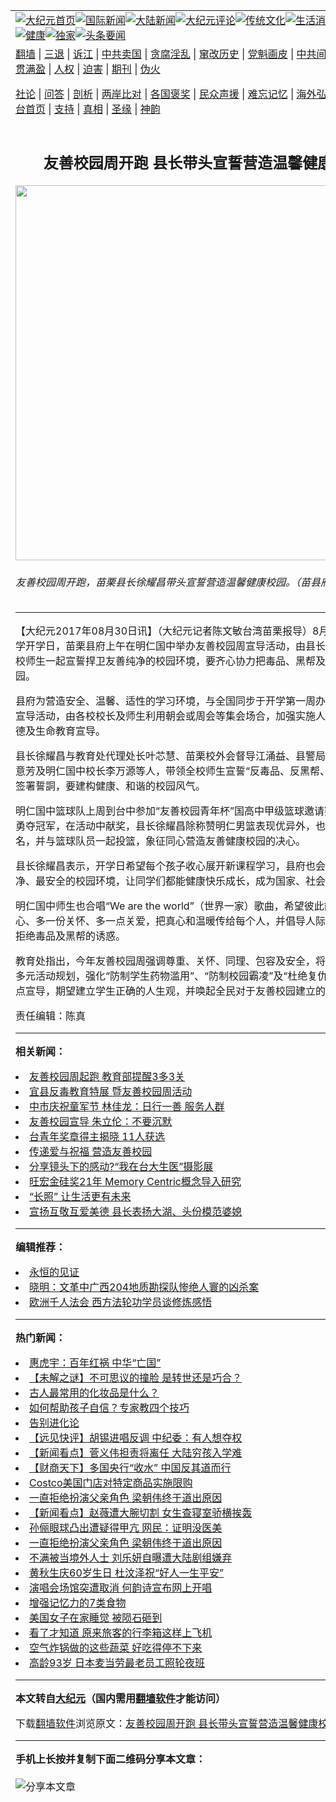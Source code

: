<a name="1" id="1" target="_blank"></a><span id="1"></span>
<table align=center border="0"><tr><td colspan="2" VALIGN=TOP><a href="https://github.com/mzwgcg387/djy/blob/master/gb/nf1351518.md#1"><img src="https://raw.githubusercontent.com/mzwgcg387/www/master/t/djy/1.jpg" title="大纪元首页" alt="大纪元首页"></a><a href="https://github.com/mzwgcg387/djy/blob/master/gb/n24hr.md#1"><img src="https://raw.githubusercontent.com/mzwgcg387/www/master/t/djy/3.jpg" title="国际新闻" alt="国际新闻"></a><a href="https://github.com/mzwgcg387/djy/blob/master/gb/nsc413.md#1"><img src="https://raw.githubusercontent.com/mzwgcg387/www/master/t/djy/4.jpg" title="大陆新闻" alt="大陆新闻"></a><a href="https://github.com/mzwgcg387/djy/blob/master/gb/news392.md#1"><img src="https://raw.githubusercontent.com/mzwgcg387/www/master/t/djy/5.jpg" title="大纪元评论" alt="大纪元评论"></a><a href="https://github.com/mzwgcg387/djy/blob/master/gb/news2007.md#1"><img src="https://raw.githubusercontent.com/mzwgcg387/www/master/t/djy/6.jpg" title="传统文化" alt="传统文化"></a><a href="https://github.com/mzwgcg387/djy/blob/master/gb/news2008.md#1"><img src="https://raw.githubusercontent.com/mzwgcg387/www/master/t/djy/7.jpg" title="生活消费" alt="生活消费"></a><a href="https://github.com/mzwgcg387/djy/blob/master/gb/ncyule.md#1"><img src="https://raw.githubusercontent.com/mzwgcg387/www/master/t/djy/8.jpg" title="娱乐休闲" alt="娱乐休闲"></a><a href="https://github.com/mzwgcg387/djy/blob/master/gb/nsc1002.md#1"><img src="https://raw.githubusercontent.com/mzwgcg387/www/master/t/djy/9.jpg" title="健康" alt="健康"></a><a href="https://github.com/mzwgcg387/djy/blob/master/gb/nf6092.md#1"><img src="https://raw.githubusercontent.com/mzwgcg387/www/master/t/djy/10a.jpg" title="独家" alt="独家"></a><a href="https://github.com/mzwgcg387/djy/blob/master/gb/nf4514.md#1"><img src="https://raw.githubusercontent.com/mzwgcg387/www/master/t/djy/12a.jpg" title="头条要闻" alt="头条要闻"></a></td></tr>
<tr><td colspan="2" VALIGN=TOP><a target="_blank" href="https://github.com/mzwgcg387/www/blob/master/README.md?zsrh#1">翻墙</a> | <a target="_blank" href="https://github.com/mzwgcg387/djy/blob/master/gb/nf5657.md#1">三退</a> | <a target="_blank" href="https://github.com/mzwgcg387/djy/blob/master/gb/nf6124.md#1">诉江</a> | <a target="_blank" href="https://github.com/mzwgcg387/djy/blob/master/gb/nf1176117.md#1">中共卖国</a> | <a target="_blank" href="https://github.com/mzwgcg387/djy/blob/master/gb/nf5773.md#1">贪腐淫乱</a> | <a target="_blank" href="https://github.com/mzwgcg387/djy/blob/master/gb/nf1176115.md#1">窜改历史</a> | <a target="_blank" href="https://github.com/mzwgcg387/djy/blob/master/gb/nf1176107.md#1">党魁画皮</a> | <a target="_blank" href="https://github.com/mzwgcg387/djy/blob/master/gb/nf1320400.md#1">中共间谍</a> | <a target="_blank" href="https://github.com/mzwgcg387/djy/blob/master/gb/nf1176114.md#1">破坏传统</a> | <a target="_blank" href="https://github.com/mzwgcg387/ntdtv/blob/master/gb/prog447_1.md#1">恶贯满盈</a> | <a target="_blank" href="https://github.com/mzwgcg387/djy/blob/master/gb/ncid278.md#1">人权</a> | <a target="_blank" href="https://github.com/mzwgcg387/djy/blob/master/gb/nf1176111.md#1">迫害</a> | <a target="_blank" href="https://gitlab.com/szzdlab/mh-qikan/blob/master/README.md#1">期刊</a> | <a target="_blank" href="https://github.com/mzwgcg387/djy/blob/master/gb/nf5562.md#1">伪火</a></p><p><a target="_blank" href="https://github.com/mzwgcg387/djy/blob/master/gb/9p.md#1">社论</a> | <a target="_blank" href="https://github.com/mzwgcg387/djy/blob/master/gb/nf4378.md#1">问答</a> | <a target="_blank" href="https://github.com/mzwgcg387/djy/blob/master/gb/nf5792.md#1">剖析</a> | <a target="_blank" href="https://github.com/mzwgcg387/djy/blob/master/gb/nf5735.md#1">两岸比对</a> | <a target="_blank" href="https://github.com/mzwgcg387/djy/blob/master/gb/nf6119.md#1">各国褒奖</a> | <a target="_blank" href="https://github.com/mzwgcg387/djy/blob/master/gb/nf6120.md#1">民众声援</a> | <a target="_blank" href="https://github.com/mzwgcg387/djy/blob/master/gb/nf1188594.md#1">难忘记忆</a> | <a target="_blank" href="https://github.com/mzwgcg387/djy/blob/master/gb/nf3180.md#1">海外弘传</a> | <a target="_blank" href="https://github.com/mzwgcg387/djy/blob/master/gb/nf5410.md#1">万人上访</a> | <a target="_blank" href="https://github.com/mzwgcg387/www/blob/master/README.md?zsrh#1">平台首页</a> | <a target="_blank" href="https://github.com/mzwgcg387/djy/blob/master/gb/nf4386.md#1">支持</a> | <a target="_blank" href="https://github.com/mzwgcg387/djy/blob/master/gb/nf4389.md#1">真相</a> | <a target="_blank" href="https://github.com/mzwgcg387/djy/blob/master/gb/nf5790.md#1">圣缘</a> | <a target="_blank" href="https://github.com/mzwgcg387/djy/blob/master/gb/nf4786.md#1">神韵</a></td></tr>
<tr><td VALIGN=TOP width="626"><h2 align=center>友善校园周开跑   县长带头宣誓营造温馨健康校园</h2>
<img width="600" src="https://i.epochtimes.com/assets/uploads/2017/08/283649_medium-600x400.jpg" />
<h6>友善校园周开跑，苗栗县长徐耀昌带头宣誓营造温馨健康校园。（苗县府／提供）
</h6>
<hr>
<p>【大纪元2017年08月30日讯】（大纪元记者陈文敏台湾<ahref="https://github.com/mzwgcg387/djy/blob/master/gb/tag/%E8%8B%97%E6%A0%97.md#1">苗栗</a>报导）8月30日是中小学<ahref="https://github.com/mzwgcg387/djy/blob/master/gb/tag/%E5%BC%80%E5%AD%A6%E6%97%A5.md#1">开学日</a>，苗栗县府上午在明仁国中举办<ahref="https://github.com/mzwgcg387/djy/blob/master/gb/tag/%E5%8F%8B%E5%96%84%E6%A0%A1%E5%9B%AD%E5%91%A8.md#1">友善校园周</a>宣导活动，由县长徐耀昌率领全校师生一起宣誓捍卫友善纯净的校园环境，要齐心协力把毒品、黑帮及霸凌赶出校园。</p>
<p>县府为营造安全、温馨、适性的学习环境，与全国同步于开学第一周办理<ahref="https://github.com/mzwgcg387/djy/blob/master/gb/tag/%E5%8F%8B%E5%96%84%E6%A0%A1%E5%9B%AD%E5%91%A8.md#1">友善校园周</a>宣导活动，由各校校长及师生利用朝会或周会等集会场合，加强实施人权、法治、品德及生命教育宣导。</p>
<p>县长徐耀昌与教育处代理处长叶芯慧、<ahref="https://github.com/mzwgcg387/djy/blob/master/gb/tag/%E8%8B%97%E6%A0%97.md#1">苗栗</a>校外会督导江涌益、县警局少年队组长曾意芳及明仁国中校长李万源等人，带领全校师生宣誓“反毒品、反黑帮、反霸凌”，并签署誓詷，要建构健康、和谐的校园风气。</p>
<p>明仁国中篮球队上周到台中参加“友善校园青年杯”国高中甲级篮球邀请赛，力克群敌勇夺冠军，在活动中献奖，县长徐耀昌除称赞明仁男篮表现优异外，也在篮球上签名，并与篮球队员一起投篮，象征同心营造友善健康校园的决心。</p>
<p>县长徐耀昌表示，<ahref="https://github.com/mzwgcg387/djy/blob/master/gb/tag/%E5%BC%80%E5%AD%A6%E6%97%A5.md#1">开学日</a>希望每个孩子收心展开新课程学习，县府也会全力营造最干净、最安全的校园环境，让同学们都能健康快乐成长，成为国家、社会未来的希望。</p>
<p>明仁国中师生也合唱“We are the world”（世界一家）歌曲，希望彼此能多一些关心、多一份关怀、多一点关爱，把真心和温暖传给每个人，并倡导人际正向的互动，拒绝毒品及黑帮的诱惑。</p>
<p>教育处指出，今年友善校园周强调尊重、关怀、同理、包容及安全，将透过各级学校多元活动规划，强化“防制学生药物滥用”、“防制校园霸凌”及“杜绝复仇式色情”等重点宣导，期望建立学生正确的人生观，并唤起全民对于友善校园建立的重视。</p>
<p>责任编辑：陈真</p>

<hr>


<strong>相关新闻：</strong>
<li><a href="https://github.com/mzwgcg387/djy/blob/master/gb/17/2/13/n8806224.md#1">友善校园周起跑 教育部提醒3多3关</a></li>
<li><a href="https://github.com/mzwgcg387/djy/blob/master/gb/17/2/14/n8810383.md#1">宜县反毒教育特展 暨友善校园周活动</a></li>
<li><a href="https://github.com/mzwgcg387/djy/blob/master/gb/17/3/1/n8862746.md#1">中市庆祝童军节  林佳龙：日行一善 服务人群</a></li>
<li><a href="https://github.com/mzwgcg387/djy/blob/master/gb/17/3/6/n8879226.md#1">友善校园宣导 朱立伦：不要沉默</a></li>
<li><a href="https://github.com/mzwgcg387/djy/blob/master/gb/17/3/28/n8975083.md#1">台青年奖章得主揭晓 11人获选</a></li>
<li><a href="https://github.com/mzwgcg387/djy/blob/master/gb/17/5/15/n9143913.md#1">传递爱与祝福 营造友善校园</a></li>
<li><a href="https://github.com/mzwgcg387/djy/blob/master/gb/21/9/3/n13208037.md#1">分享镜头下的感动?“我在台大生医”摄影展</a></li>
<li><a href="https://github.com/mzwgcg387/djy/blob/master/gb/21/9/3/n13207859.md#1">旺宏金硅奖21年 Memory Centric概念导入研究</a></li>
<li><a href="https://github.com/mzwgcg387/djy/blob/master/gb/21/9/3/n13207857.md#1">“长照”   让生活更有未来</a></li>
<li><a href="https://github.com/mzwgcg387/djy/blob/master/gb/21/9/3/n13207746.md#1">宣扬互敬互爱美德 县长表扬大湖、头份模范婆媳</a></li>
<hr>


<strong>编辑推荐：</strong>
<li><a href="https://github.com/upjkzu3674/www/blob/master/README.md?dfh#9" target="_blank">永恒的见证</a></li><li><a href="https://github.com/tsiac2612/djy/blob/master/gb/19/5/6/n11238642.md#1" target="_blank">晓明：文革中广西204地质勘探队惨绝人寰的凶杀案</a></li><li><a href="https://github.com/tsiac2612/djy/blob/master/gb/19/9/5/n11501516.md#1" target="_blank">欧洲千人法会 西方法轮功学员谈修炼感悟</a></li>
<hr>

<strong>热门新闻：</strong>
<li><a href="https://github.com/mzwgcg387/djy/blob/master/gb/21/8/27/n13192762.md#1">惠虎宇：百年红祸 中华“亡国”</a></li>
<li><a href="https://github.com/mzwgcg387/djy/blob/master/gb/21/8/28/n13194661.md#1">【未解之谜】不可思议的撞脸 是转世还是巧合？</a></li>
<li><a href="https://github.com/mzwgcg387/djy/blob/master/gb/21/8/27/n13191066.md#1">古人最常用的化妆品是什么？</a></li>
<li><a href="https://github.com/mzwgcg387/djy/blob/master/gb/21/8/28/n13194295.md#1">如何帮助孩子自信？专家教四个技巧</a></li>
<li><a href="https://github.com/mzwgcg387/djy/blob/master/gb/21/8/29/n13196066.md#1">告别进化论</a></li>
<li><a href="https://github.com/mzwgcg387/djy/blob/master/gb/21/9/3/n13209154.md#1">【远见快评】胡锡进唱反调 中纪委：有人想夺权</a></li>
<li><a href="https://github.com/mzwgcg387/djy/blob/master/gb/21/9/3/n13209130.md#1">【新闻看点】菅义伟担责将离任 大陆穷孩入学难</a></li>
<li><a href="https://github.com/mzwgcg387/djy/blob/master/gb/21/9/3/n13208754.md#1">【财商天下】多国央行“收水” 中国反其道而行</a></li>
<li><a href="https://github.com/mzwgcg387/djy/blob/master/gb/21/9/2/n13204092.md#1">Costco美国门店对特定商品实施限购</a></li>
<li><a href="https://github.com/mzwgcg387/djy/blob/master/gb/21/9/1/n13203696.md#1">一直拒绝扮演父亲角色 梁朝伟终于道出原因</a></li>
<li><a href="https://github.com/mzwgcg387/djy/blob/master/gb/21/9/1/n13203826.md#1">【新闻看点】赵薇遭大腕切割 女生查寝室骄横挨轰</a></li>
<li><a href="https://github.com/mzwgcg387/djy/blob/master/gb/21/9/2/n13206555.md#1">孙俪眼球凸出遭疑得甲亢 网民：证明没医美</a></li>
<li><a href="https://github.com/mzwgcg387/djy/blob/master/gb/21/9/1/n13203696.md#1">一直拒绝扮演父亲角色 梁朝伟终于道出原因</a></li>
<li><a href="https://github.com/mzwgcg387/djy/blob/master/gb/21/8/31/n13201341.md#1">不满被当境外人士 刘乐妍自曝遭大陆剧组嫌弃</a></li>
<li><a href="https://github.com/mzwgcg387/djy/blob/master/gb/21/9/2/n13206073.md#1">黄秋生庆60岁生日 杜汶泽祝“好人一生平安”</a></li>
<li><a href="https://github.com/mzwgcg387/djy/blob/master/gb/21/9/1/n13203565.md#1">演唱会场馆突遭取消 何韵诗宣布网上开唱</a></li>
<li><a href="https://github.com/mzwgcg387/djy/blob/master/gb/21/8/28/n13194389.md#1">增强记忆力的7类食物</a></li>
<li><a href="https://github.com/mzwgcg387/djy/blob/master/gb/21/9/2/n13204952.md#1">美国女子在家睡觉 被陨石砸到</a></li>
<li><a href="https://github.com/mzwgcg387/djy/blob/master/gb/21/9/1/n13202371.md#1">看了才知道 原来旅客的行李箱这样上飞机</a></li>
<li><a href="https://github.com/mzwgcg387/djy/blob/master/gb/21/9/3/n13208358.md#1">空气炸锅做的这些蔬菜 好吃得停不下来</a></li>
<li><a href="https://github.com/mzwgcg387/djy/blob/master/gb/21/9/2/n13204454.md#1">高龄93岁 日本麦当劳最老员工照轮夜班</a></li>
<hr>

<strong>本文转自<a href="https://www.epochtimes.com">大纪元</a>（国内需用<a href="https://github.com/mzwgcg387/www/blob/master/README.md#8">翻墙软件</a>才能访问）</strong><p>下载<a href="https://github.com/mzwgcg387/www/blob/master/README.md#8">翻墙软件</a>浏览原文：<a href="https://www.epochtimes.com/gb/17/8/30/n9580939.htm">友善校园周开跑   县长带头宣誓营造温馨健康校园</a></p><hr>

<strong>手机上长按并复制下面二维码分享本文章：</strong><br><br><img src="https://chart.apis.google.com/chart?cht=qr&chs=240x240&choe=UTF-8&chld=M|2&chl=https://github.com/mzwgcg387/djy/blob/master/gb/17/8/30/n9580939.md%231" title="分享本文章"></td><td VALIGN=TOP><a href="https://github.com/mzwgcg387/djy/blob/master/gb/16/1/21/n4622075.md?dfh#1" target="_blank"><img src="https://raw.githubusercontent.com/mzwgcg387/djy/master/gb/300/wei-f1.jpg" title="中共的伪火骗局"  alt="中共的伪火骗局"></a><br><a href="https://github.com/mzwgcg387/www/blob/master/README.md?dfh#9" target="_blank"><img src="https://raw.githubusercontent.com/mzwgcg387/djy/master/gb/300/yong-h.jpg" title="永恒的见证"  alt="永恒的见证"></a><br><a href="https://github.com/mzwgcg387/djy/blob/master/gb/13/9/29/n3974789.md?dfh#1" target="_blank"><img src="https://raw.githubusercontent.com/mzwgcg387/djy/master/gb/300/shang-lnz.jpg" title="善良女子被中共投男牢"  alt="善良女子被中共投男牢"></a><br><a href="https://github.com/mzwgcg387/djy/blob/master/gb/16/3/16/n4663449.md?dfh#1" target="_blank"><img src="https://raw.githubusercontent.com/mzwgcg387/djy/master/gb/300/huo-z3.jpg" title="警卫目击活摘器官"  alt="警卫目击活摘器官"></a><br><a href="https://github.com/mzwgcg387/djy/blob/master/gb/16/8/7/n8177641.md?dfh#1" target="_blank"><img src="https://raw.githubusercontent.com/mzwgcg387/djy/master/gb/300/huo-z4.jpg" title="证人描述活摘恐怖"  alt="证人描述活摘恐怖"></a><br><a href="https://github.com/mzwgcg387/djy/blob/master/gb/10/4/19/n2881569.md?dfh#1" target="_blank"><img src="https://raw.githubusercontent.com/mzwgcg387/djy/master/gb/300/huo-z1.jpg" title="揭开活摘器官黑幕"  alt="揭开活摘器官黑幕"></a><br><a href="https://github.com/mzwgcg387/djy/blob/master/gb/10/11/7/n3077476.md?dfh#1" target="_blank"><img src="https://raw.githubusercontent.com/mzwgcg387/djy/master/gb/300/ma-ks.jpg" title="马克思的成魔之路"  alt="马克思的成魔之路"></a><br><a href="https://github.com/mzwgcg387/djy/blob/master/gb/14/6/9/n4173977.md?dfh#1" target="_blank"><img src="https://raw.githubusercontent.com/mzwgcg387/djy/master/gb/300/chang-zs.jpg" title="藏字石 蕴天机"  alt="藏字石 蕴天机"></a><br><a href="https://github.com/mzwgcg387/djy/blob/master/gb/18/5/10/n10381511.md?dfh#1" target="_blank"><img src="https://raw.githubusercontent.com/mzwgcg387/djy/master/gb/300/st1.jpg" title="关注三亿人三退"  alt="关注三亿人三退"></a><br><a href="https://github.com/mzwgcg387/djy/blob/master/gb/18/3/21/n10237682.md?dfh#1" target="_blank"><img src="https://raw.githubusercontent.com/mzwgcg387/djy/master/gb/300/jie-t.jpg" title="解体中共复兴中华"  alt="解体中共复兴中华"></a><br><a href="https://github.com/mzwgcg387/djy/blob/master/gb/9/2/9/n2422991.md?dfh#1" target="_blank"><img src="https://raw.githubusercontent.com/mzwgcg387/djy/master/gb/300/gao-zs.jpg" title="中共迫害良心律师"  alt="中共迫害良心律师"></a><br><a href="https://github.com/mzwgcg387/djy/blob/master/gb/18/12/9/n10900044.md?dfh#1" target="_blank"><img src="https://raw.githubusercontent.com/mzwgcg387/djy/master/gb/300/sj1.jpg" title="三百多万人举报江泽民"  alt="三百多万人举报江泽民"></a><br><a href="https://github.com/mzwgcg387/djy/blob/master/gb/18/8/28/n10672014.md?dfh#1" target="_blank"><img src="https://raw.githubusercontent.com/mzwgcg387/djy/master/gb/300/sj2.jpg" title="这些官员为何起诉江泽民"  alt="这些官员为何起诉江泽民"></a><br><a href="https://github.com/mzwgcg387/djy/blob/master/gb/8/12/18/n2367165.md?dfh#1" target="_blank"><img src="https://raw.githubusercontent.com/mzwgcg387/djy/master/gb/300/liangan.jpg" title="海峡两岸的强烈对比"  alt="海峡两岸的强烈对比"></a><br><a href="https://github.com/mzwgcg387/djy/blob/master/gb/15/12/10/n4593139.md?dfh#1" target="_blank"><img src="https://raw.githubusercontent.com/mzwgcg387/djy/master/gb/300/jia-ndzl.jpg" title="加拿大总理的贺信"  alt="加拿大总理的贺信"></a><br><a href="https://github.com/mzwgcg387/djy/blob/master/gb/11/6/17/n3289382.md?dfh#1" target="_blank"><img src="https://raw.githubusercontent.com/mzwgcg387/djy/master/gb/300/xiao-wd.jpg" title="探寻真相兼听则明"  alt="探寻真相兼听则明"></a><br><a href="https://github.com/mzwgcg387/djy/blob/master/gb/18/10/27/n10812623.md?dfh#1" target="_blank"><img src="https://raw.githubusercontent.com/mzwgcg387/djy/master/gb/300/yindu.jpg" title="印度媒体报道东方"  alt="印度媒体报道东方"></a><br><a href="https://github.com/mzwgcg387/djy/blob/master/gb/18/6/9/n10469652.md?dfh#1" target="_blank"><img src="https://raw.githubusercontent.com/mzwgcg387/djy/master/gb/300/xie-j.jpg" title="不一样的海外校园"  alt="不一样的海外校园"></a><br><a href="https://github.com/mzwgcg387/djy/blob/master/gb/7/4/5/n1669415.md?dfh#1" target="_blank"><img src="https://raw.githubusercontent.com/mzwgcg387/djy/master/gb/300/li-up.jpg" title="从大师到徒弟的传奇"  alt="从大师到徒弟的传奇"></a><br><a href="https://github.com/mzwgcg387/djy/blob/master/gb/17/5/26/n9191512.md?dfh#1" target="_blank"><img src="https://raw.githubusercontent.com/mzwgcg387/djy/master/gb/300/zfl2.jpg" title="亿万人与东方一本奇书"  alt="亿万人与东方一本奇书"></a><br><a href="https://github.com/mzwgcg387/djy/blob/master/gb/13/11/27/n4020290.md?dfh#1" target="_blank"><img src="https://raw.githubusercontent.com/mzwgcg387/djy/master/gb/300/zhen-h.jpg" title="大陆见不到的震撼场面"  alt="大陆见不到的震撼场面"></a><br><a href="https://github.com/mzwgcg387/djy/blob/master/gb/15/7/17/n4482910.md?dfh#1" target="_blank"><img src="https://raw.githubusercontent.com/mzwgcg387/djy/master/gb/300/dalu-sk.jpg" title="人心向善 大陆当初盛况"  alt="人心向善 大陆当初盛况"></a><br><a href="https://github.com/mzwgcg387/djy/blob/master/gb/19/1/5/n10955468.md?dfh#1" target="_blank"><img src="https://raw.githubusercontent.com/mzwgcg387/djy/master/gb/300/zfl1.jpg" title="追寻真理 这书讲什么"  alt="追寻真理 这书讲什么"></a><br><a href="https://github.com/mzwgcg387/www/blob/master/README.md?dfh#1" target="_blank"><img src="https://raw.githubusercontent.com/mzwgcg387/djy/master/gb/300/fq1.jpg" title="下载免费翻墙软件"  alt="下载免费翻墙软件"></a><br></td></tr></table>
